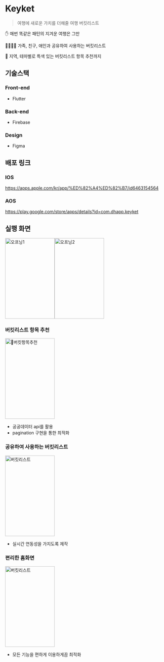 # Keyket
> 여행에 새로운 가치를 더해줄 여행 버킷리스트

✋ 매번 똑같은 패턴의 지겨운 여행은 그만

👨‍👩‍👧‍👦 가족, 친구, 애인과 공유하여 사용하는 버킷리스트

🎢 지역, 테마별로 특색 있는 버킷리스트 항목 추천까지




## 기술스택

### Front-end

- Flutter

### Back-end

- Firebase


### Design

- Figma


## 배포 링크

### IOS
https://apps.apple.com/kr/app/%ED%82%A4%ED%82%B7/id6463154564

### AOS
https://play.google.com/store/apps/details?id=com.dhapp.keyket


## 실행 화면
<img alt="오프닝1" src="https://github.com/pdh0927/keyket/assets/67888951/2e6f45ff-7648-4651-8ea7-ce1a45694851" width = "160" height = "260"><img alt="오프닝2" src="https://github.com/pdh0927/keyket/assets/67888951/7989267c-877c-44a2-851f-7bcb20f17889" width = "160" height = "260">


### 버킷리스트 항목 추천
<img alt="버킷항목추천" src="https://github.com/pdh0927/keyket/assets/67888951/c54ed370-125e-40c3-81ec-9f52e37cd0d9" width = "160" height = "260">

- 공공데이터 api를 활용
- pagination 구현을 통한 최적화

### 공유하여 사용하는 버킷리스트
<img alt="버킷리스트" src="https://github.com/pdh0927/keyket/assets/67888951/0ed54685-8350-4157-8a3f-3875c45bbf9b" width = "160" height = "260">

- 실시간 연동성을 가지도록 제작

### 편리한 홈화면
<img alt="버킷리스트" src="https://github.com/pdh0927/keyket/assets/67888951/10db3268-b2ec-47da-b582-0b97f33c1600" width = "160" height = "260">

- 모든 기능을 편하게 이용하게끔 최적화

  
